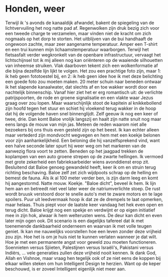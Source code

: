 # Honden, weer

Terwijl ik 's avonds de kanaaldijk afwandel, bakent de spiegeling van de lichtvervuiling het nog natte pad af. Regenwolken zijn druk bezig zich voor een tweede charge te verzamelen, maar vinden niet de kracht om zich nogmaals op het dorp te storten. Het uitblijven van de bui handhaaft de ongewoon zachte, maar zeer aangename temperatuur. Amper een T-shirt en een trui kunnen mijn lichaamstemperatuur waarborgen.
Terwijl het fietsasfalt verder wegkronkelt van de openbare infrastructuur, vervaagt het lichtschijnsel tot ik mij alleen nog kan oriënteren op de waaiende silhouetten van inheemse struiken. Vlak daarboven tekent zich een wolkenformatie af die bijna dezelfde lijn lijkt te volgen. Het zou een prachtige foto zijn, maar 1: ik heb geen fototoestel bij, en 2: ik heb geen idee hoe ik met deze belichting een goede foto zou moeten maken.
20 meter schuin naar beneden ontwaar ik het slapende kanaalwater, dat slechts af en toe wakker wordt door een nachtelijk binnenschip. Vanaf hier ziet het er erg romantisch uit: de verlichte patrijspoorten, de rode en groene signalisatie en een vlakte waar Jezus graag over zou lopen. Maar waarschijnlijk stoot de kapitein al knikkebollend zijn hoofd tegen het stuur en schiet hij vloekend terug wakker in de hoop dat hij de volgende haven snel binnenglijdt. Zelf geeuw ik nog een keer of twee, drie.
Dan komt Baloe vrolijk langszij en haalt zijn natte snuit nog maar eens langs de mouw van mijn jas. Meteen de reden waarom niet alle bezoekers bij ons thuis even gesteld zijn op het beest. Ik kan echter alleen maar vertederd zijn mondvocht wegvegen en hem met een koekje belonen voor zijn aanhankelijkheid. Een beloning die hij vanzelfsprekend vind, want een halve seconde later spurt hij weer weg om het markeren van de aanwezig flora voort te zetten.
Beneden op het jaagpad trekken de koplampen van een auto groene strepen op de zwarte hellingen. Ik vermoed met grote zekerheid een fabrieksarbeider wiens avonddienst erop zit. Besluitend dat Baloe genoeg gewandeld heeft, keer ik om en struin terug richting beschaving. Baloe zelf zet zich wijdpoots schrap op de helling en bemest de fauna. Als ik al 100 meter verder ben, is zijn darm leeg en komt hij aangestormd. Natte mouw. Koekje.
"Baloe dicht", beveel ik hem. Ik lijn hem aan en betreedt niet veel later weer de natriumverlichte stoep. De rust wordt bruusk verstoord door te snelle auto's met te zware motors en te lage spoilers. Puur uit leedvermaak hoop ik dat ze de drempels te laat opmerken, maar helaas.
Thuis piept voor de laatste keer vandaag het hek even open en terug dicht. Baloe krijgt nog een spekje en verdwijnt er op eigen initiatief mee in zijn hok, alwaar ik hem welterusten wens. De deur kan dicht en even later mijn ogen ook.
Dit scenario is een dagelijks tafereel dat ik met toenemende dankbaarheid onderneem en waarvan ik met volle teugen geniet. Ik kan me nauwelijks voorstellen hoe een leven zonder deze vrijheid zou zijn. Hoe het is om je huis niet te kunnen verlaten wanneer je dat wilt. Hoe je met een permanente angst voor geweld zou moeten functioneren. Soennieten versus Sjiieten, Palestijnen versus Israëli's, Pakistani versus Indiërs, ... vele generaties zullen deze vrijheid nooit kennen. Ik dank God, Allah en Vishnoe, maar vraag hen tegelijk ook of ze niet eens de koppen bij elkaar willen steken om hun Intelligent Design te herzien. Want op de keper beschouwd, is er zoveel Intelligent eigenlijk niet meer aan.